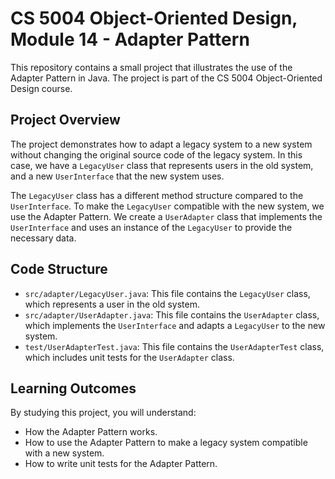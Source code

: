 # CS 5004 Object-Oriented Design, Module 14 - Adapter Pattern

This repository contains a small project that illustrates the use of the Adapter Pattern in Java. The project is part of the CS 5004 Object-Oriented Design course.

## Project Overview

The project demonstrates how to adapt a legacy system to a new system without changing the original source code of the legacy system. In this case, we have a `LegacyUser` class that represents users in the old system, and a new `UserInterface` that the new system uses.

The `LegacyUser` class has a different method structure compared to the `UserInterface`. To make the `LegacyUser` compatible with the new system, we use the Adapter Pattern. We create a `UserAdapter` class that implements the `UserInterface` and uses an instance of the `LegacyUser` to provide the necessary data.

## Code Structure

- `src/adapter/LegacyUser.java`: This file contains the `LegacyUser` class, which represents a user in the old system.
- `src/adapter/UserAdapter.java`: This file contains the `UserAdapter` class, which implements the `UserInterface` and adapts a `LegacyUser` to the new system.
- `test/UserAdapterTest.java`: This file contains the `UserAdapterTest` class, which includes unit tests for the `UserAdapter` class.

## Learning Outcomes

By studying this project, you will understand:

- How the Adapter Pattern works.
- How to use the Adapter Pattern to make a legacy system compatible with a new system.
- How to write unit tests for the Adapter Pattern.

